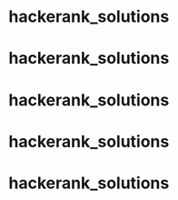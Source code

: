 # hackerank_solutions
# hackerank_solutions
# hackerank_solutions
# hackerank_solutions
# hackerank_solutions
